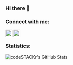 ### Hi there 👋

### Connect with me:

[<img align="left" alt="elpeanuto | Telegram" width="22px" src="https://user-images.githubusercontent.com/49933115/139837223-bf23d3a9-4638-4e17-994a-ac8678d5f517.png" />][telegram]
[<img align="left" alt="elpeanuto | LinkedIn" width="22px" src="https://cdn-icons-png.flaticon.com/512/174/174857.png" />][linkedin]
<br />

### Statistics:

<img align="left" alt="codeSTACKr's GitHub Stats" src="https://github-readme-stats.vercel.app/api/top-langs/?username=elpeanuto&langs_count=8&layout=compact" />
<br />
<br />
<br />
<br />
<br />
<br />

[telegram]: https://t.me/AndriiDrahuntsov
[linkedin]: https://www.linkedin.com/in/andrii-draguntsov
